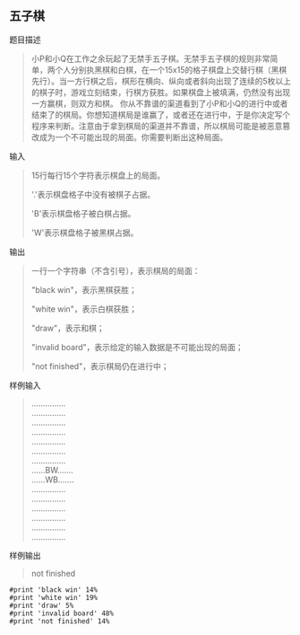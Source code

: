 ## 五子棋
题目描述
> 小P和小Q在工作之余玩起了无禁手五子棋。无禁手五子棋的规则非常简单，两个人分别执黑棋和白棋，在一个15x15的格子棋盘上交替行棋（黑棋先行）。当一方行棋之后，棋形在横向、纵向或者斜向出现了连续的5枚以上的棋子时，游戏立刻结束，行棋方获胜。如果棋盘上被填满，仍然没有出现一方赢棋，则双方和棋。 你从不靠谱的渠道看到了小P和小Q的进行中或者结束了的棋局。你想知道棋局是谁赢了，或者还在进行中，于是你决定写个程序来判断。注意由于拿到棋局的渠道并不靠谱，所以棋局可能是被恶意篡改成为一个不可能出现的局面。你需要判断出这种局面。

输入
> 15行每行15个字符表示棋盘上的局面。
>
> '.'表示棋盘格子中没有被棋子占据。
>
> 'B'表示棋盘格子被白棋占据。
>
> 'W'表示棋盘格子被黑棋占据。

输出
> 一行一个字符串（不含引号），表示棋局的局面：
>
> "black win"，表示黑棋获胜；
>
> "white win"，表示白棋获胜；
>
> "draw"，表示和棋；
>
> "invalid board"，表示给定的输入数据是不可能出现的局面；
>
> "not finished"，表示棋局仍在进行中；


样例输入
> ...............  
> ...............  
> ...............  
> ...............  
> ...............  
> ...............  
> ...............  
> ......BW.......  
> ......WB.......  
> ...............  
> ...............  
> ...............  
> ...............  
> ...............  
> ...............  

样例输出

> not finished




```
#print 'black win' 14%
#print 'white win' 19%
#print 'draw' 5%
#print 'invalid board' 48%
#print 'not finished' 14%
```